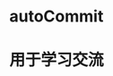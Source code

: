 # autoCommit

# 用于学习交流


<!-- TODO: 前面先选中的日期会覆盖后面的日期 -->

<!-- TODO: html的链接 -->

<!-- TODO: 可以挂在后台慢慢commit -->

<!-- TODO: icon -->